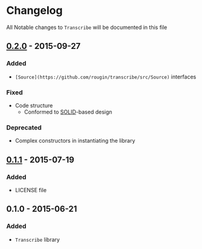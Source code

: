 # Changelog

All Notable changes to `Transcribe` will be documented in this file

## [0.2.0](https://github.com/rougin/transcribe/compare/v0.1.1...v0.2.0) - 2015-09-27

### Added
- `[Source](https://github.com/rougin/transcribe/src/Source)` interfaces

### Fixed
- Code structure
    - Conformed to [SOLID](https://en.wikipedia.org/wiki/SOLID_(object-oriented_design))-based design

### Deprecated
- Complex constructors in instantiating the library

## [0.1.1](https://github.com/rougin/transcribe/compare/v0.1.0...v0.1.1) - 2015-07-19

### Added
- LICENSE file

## 0.1.0 - 2015-06-21

### Added
- `Transcribe` library